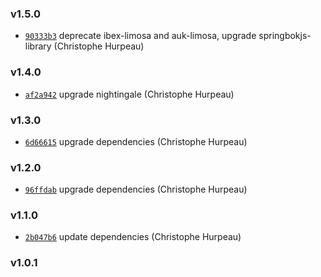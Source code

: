 ### v1.5.0

- [`90333b3`](https://github.com/alpjs/alp-logger/commit/90333b3899ba79c29049657099f697c7268fc14f) deprecate ibex-limosa and auk-limosa, upgrade springbokjs-library (Christophe Hurpeau)

### v1.4.0

- [`af2a942`](https://github.com/alpjs/alp-logger/commit/af2a94280d5088afff3612ccf2bacb7041c346c2) upgrade nightingale (Christophe Hurpeau)

### v1.3.0

- [`6d66615`](https://github.com/alpjs/alp-logger/commit/6d66615260d681a20032548079fb256d509d2e9f) upgrade dependencies (Christophe Hurpeau)

### v1.2.0

- [`96ffdab`](https://github.com/alpjs/alp-logger/commit/96ffdabe88a057a4c83db0088cf4299267985777) upgrade dependencies (Christophe Hurpeau)

### v1.1.0

- [`2b047b6`](https://github.com/alpjs/alp-logger/commit/2b047b64d8ccd6f58445488f9d78be08ff0e6160) update dependencies (Christophe Hurpeau)

### v1.0.1




